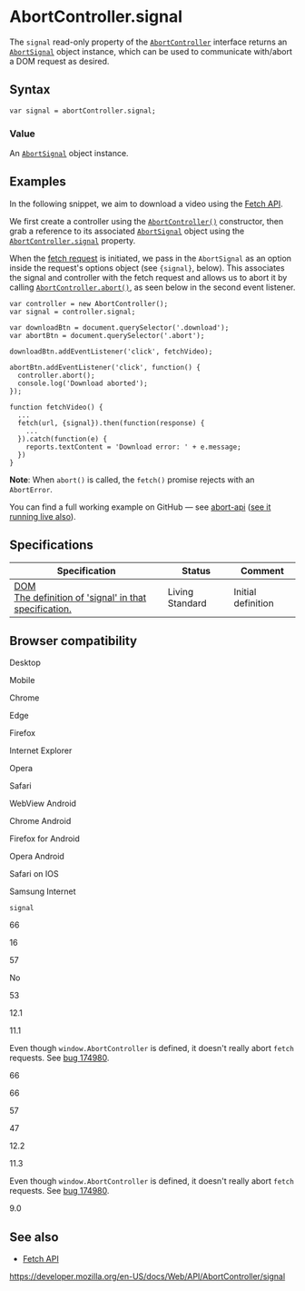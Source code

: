 # AbortController.signal

The `signal` read-only property of the [`AbortController`](../abortcontroller) interface returns an [`AbortSignal`](../abortsignal) object instance, which can be used to communicate with/abort a DOM request as desired.

## Syntax

    var signal = abortController.signal;

### Value

An [`AbortSignal`](../abortsignal) object instance.

## Examples

In the following snippet, we aim to download a video using the [Fetch API](../fetch_api).

We first create a controller using the [`AbortController()`](abortcontroller) constructor, then grab a reference to its associated [`AbortSignal`](../abortsignal) object using the [`AbortController.signal`](signal) property.

When the [fetch request](../windoworworkerglobalscope/fetch) is initiated, we pass in the `AbortSignal` as an option inside the request's options object (see `{signal}`, below). This associates the signal and controller with the fetch request and allows us to abort it by calling [`AbortController.abort()`](abort), as seen below in the second event listener.

    var controller = new AbortController();
    var signal = controller.signal;

    var downloadBtn = document.querySelector('.download');
    var abortBtn = document.querySelector('.abort');

    downloadBtn.addEventListener('click', fetchVideo);

    abortBtn.addEventListener('click', function() {
      controller.abort();
      console.log('Download aborted');
    });

    function fetchVideo() {
      ...
      fetch(url, {signal}).then(function(response) {
        ...
      }).catch(function(e) {
        reports.textContent = 'Download error: ' + e.message;
      })
    }

**Note**: When `abort()` is called, the `fetch()` promise rejects with an `AbortError`.

You can find a full working example on GitHub — see [abort-api](https://github.com/mdn/dom-examples/tree/master/abort-api) ([see it running live also](https://mdn.github.io/dom-examples/abort-api/)).

## Specifications

<table><thead><tr class="header"><th>Specification</th><th>Status</th><th>Comment</th></tr></thead><tbody><tr class="odd"><td><a href="https://dom.spec.whatwg.org/#dom-abortcontroller-signal">DOM<br />
<span class="small">The definition of 'signal' in that specification.</span></a></td><td><span class="spec-living">Living Standard</span></td><td>Initial definition</td></tr></tbody></table>

## Browser compatibility

Desktop

Mobile

Chrome

Edge

Firefox

Internet Explorer

Opera

Safari

WebView Android

Chrome Android

Firefox for Android

Opera Android

Safari on IOS

Samsung Internet

`signal`

66

16

57

No

53

12.1

11.1

Even though `window.AbortController` is defined, it doesn't really abort `fetch` requests. See [bug 174980](https://webkit.org/b/174980).

66

66

57

47

12.2

11.3

Even though `window.AbortController` is defined, it doesn't really abort `fetch` requests. See [bug 174980](https://webkit.org/b/174980).

9.0

## See also

- [Fetch API](../fetch_api)

<a href="https://developer.mozilla.org/en-US/docs/Web/API/AbortController/signal" class="_attribution-link">https://developer.mozilla.org/en-US/docs/Web/API/AbortController/signal</a>
